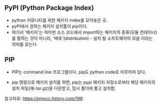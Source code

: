 

## PyPI (Python Package Index)

- python 커뮤니티를 위한 패키지 index를 모아놓은 곳.
- pyPI에서 권하는 패키지 설치툴이 pip이다.
- 여기서 '패키지'는 파이썬 소스 코드에서 import하는 패키지의 종류(모듈 컨테이너)를 말하는 것이 아니라, '배포'(distribution) - 설치 될 소프트웨어의 모음 이라는 의미를 갖는다. 



## PIP

- PIP는 command line 프로그램이다. pip도 python code로 이루어져 있다.
 
- pip 명령으로 패키지 설치를 하면, pip는 pypi 패키지 저장소로부터 해당  패키지의 설치 파일(예-tar.gz)을 다운받고, 임시 폴더에 풀고 설치함. 

참고자료: https://pinocc.tistory.com/198
